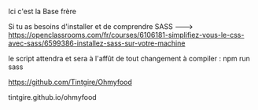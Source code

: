 Ici c'est la Base frère

Si tu as besoins d'installer et de comprendre SASS
---> https://openclassrooms.com/fr/courses/6106181-simplifiez-vous-le-css-avec-sass/6599386-installez-sass-sur-votre-machine

le script attendra et sera à l'affût de tout changement à compiler : npm run sass

https://github.com/Tintgire/Ohmyfood

tintgire.github.io/ohmyfood
